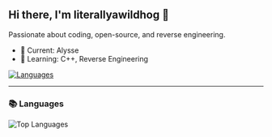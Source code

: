 ## Hi there, I'm literallyawildhog 👋

Passionate about coding, open-source, and reverse engineering.

- 🔭 Current: Alysse
- 🌱 Learning: C++, Reverse Engineering

[![Languages](https://skillicons.dev/icons?i=java,cpp,python&theme=dark)](https://skillicons.dev)

---

### 📚 Languages

![Top Languages](https://github-readme-stats.vercel.app/api/top-langs/?username=literallyawildhog&layout=compact&theme=radical&hide=html,css)


